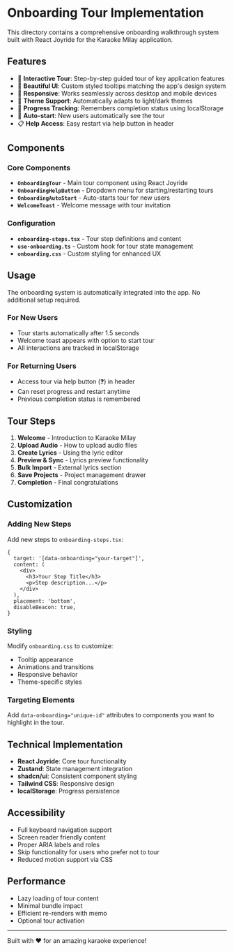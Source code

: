 # Onboarding Tour Implementation

This directory contains a comprehensive onboarding walkthrough system built with React Joyride for the Karaoke Milay application.

## Features

- 🎯 **Interactive Tour**: Step-by-step guided tour of key application features
- 🎨 **Beautiful UI**: Custom styled tooltips matching the app's design system
- 📱 **Responsive**: Works seamlessly across desktop and mobile devices
- 🌙 **Theme Support**: Automatically adapts to light/dark themes
- 💾 **Progress Tracking**: Remembers completion status using localStorage
- 🔄 **Auto-start**: New users automatically see the tour
- 📋 **Help Access**: Easy restart via help button in header

## Components

### Core Components

- **`OnboardingTour`** - Main tour component using React Joyride
- **`OnboardingHelpButton`** - Dropdown menu for starting/restarting tours
- **`OnboardingAutoStart`** - Auto-starts tour for new users
- **`WelcomeToast`** - Welcome message with tour invitation

### Configuration

- **`onboarding-steps.tsx`** - Tour step definitions and content
- **`use-onboarding.ts`** - Custom hook for tour state management
- **`onboarding.css`** - Custom styling for enhanced UX

## Usage

The onboarding system is automatically integrated into the app. No additional setup required.

### For New Users

- Tour starts automatically after 1.5 seconds
- Welcome toast appears with option to start tour
- All interactions are tracked in localStorage

### For Returning Users

- Access tour via help button (❓) in header
- Can reset progress and restart anytime
- Previous completion status is remembered

## Tour Steps

1. **Welcome** - Introduction to Karaoke Milay
2. **Upload Audio** - How to upload audio files
3. **Create Lyrics** - Using the lyric editor
4. **Preview & Sync** - Lyrics preview functionality
5. **Bulk Import** - External lyrics section
6. **Save Projects** - Project management drawer
7. **Completion** - Final congratulations

## Customization

### Adding New Steps

Add new steps to `onboarding-steps.tsx`:

```tsx
{
  target: '[data-onboarding="your-target"]',
  content: (
    <div>
      <h3>Your Step Title</h3>
      <p>Step description...</p>
    </div>
  ),
  placement: 'bottom',
  disableBeacon: true,
}
```

### Styling

Modify `onboarding.css` to customize:

- Tooltip appearance
- Animations and transitions
- Responsive behavior
- Theme-specific styles

### Targeting Elements

Add `data-onboarding="unique-id"` attributes to components you want to highlight in the tour.

## Technical Implementation

- **React Joyride**: Core tour functionality
- **Zustand**: State management integration
- **shadcn/ui**: Consistent component styling
- **Tailwind CSS**: Responsive design
- **localStorage**: Progress persistence

## Accessibility

- Full keyboard navigation support
- Screen reader friendly content
- Proper ARIA labels and roles
- Skip functionality for users who prefer not to tour
- Reduced motion support via CSS

## Performance

- Lazy loading of tour content
- Minimal bundle impact
- Efficient re-renders with memo
- Optional tour activation

---

Built with ❤️ for an amazing karaoke experience!
